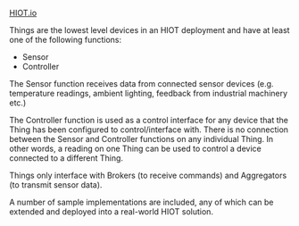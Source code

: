 <a href=http://www.hiot.io>HIOT.io</a>

Things are the lowest level devices in an HIOT deployment and have at least one of the following functions:
- Sensor
- Controller

The Sensor function receives data from connected sensor devices (e.g. temperature readings, ambient lighting, feedback from industrial machinery etc.)

The Controller function is used as a control interface for any device that the Thing has been configured to control/interface with. There is no connection between the Sensor and Controller functions on any individual Thing. In other words, a reading on one Thing can be used to control a device connected to a different Thing.

Things only interface with Brokers (to receive commands) and Aggregators (to transmit sensor data). 

A number of sample implementations are included, any of which can be extended and deployed into a real-world HIOT solution.
